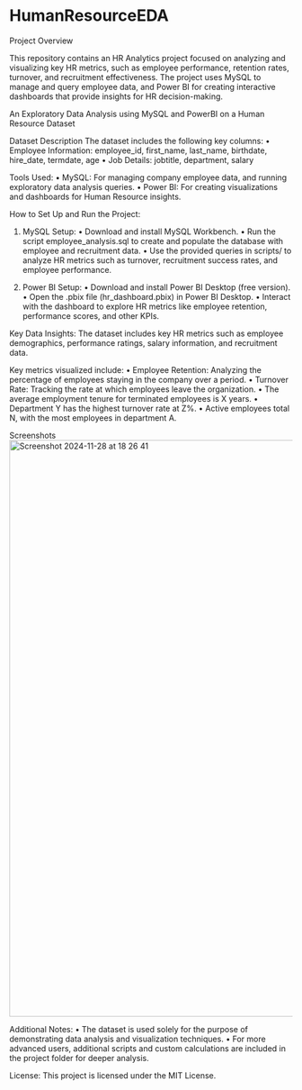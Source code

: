 # HumanResourceEDA

Project Overview

This repository contains an HR Analytics project focused on analyzing and visualizing key HR
metrics, such as employee performance, retention rates, turnover, and recruitment effectiveness. The
project uses MySQL to manage and query employee data, and Power BI for creating interactive
dashboards that provide insights for HR decision-making.

An Exploratory Data Analysis using MySQL and PowerBI on a Human Resource Dataset

Dataset Description
The dataset includes the following key columns:
• Employee Information: employee_id, first_name, last_name, birthdate,
hire_date, termdate, age
• Job Details: jobtitle, department, salary


Tools Used:
• MySQL: For managing  company employee data, and running exploratory data analysis queries.
• Power BI: For creating visualizations and dashboards for Human Resource insights.

How to Set Up and Run the Project:

1. MySQL Setup:
• Download and install MySQL Workbench.
• Run the script employee_analysis.sql to create and populate the database with
employee and recruitment data.
• Use the provided queries in scripts/ to analyze HR metrics such as turnover, recruitment
success rates, and employee performance.

2. Power BI Setup:
• Download and install Power BI Desktop (free version).
• Open the .pbix file (hr_dashboard.pbix) in Power BI Desktop.
• Interact with the dashboard to explore HR metrics like employee retention, performance
scores, and other KPIs.

Key Data Insights:
The dataset includes key HR metrics such as employee demographics, performance ratings,
salary information, and recruitment data.

Key metrics visualized include:
• Employee Retention: Analyzing the percentage of employees staying in the
company over a period.
• Turnover Rate: Tracking the rate at which employees leave the organization.
• The average employment tenure for terminated employees is X years.
• Department Y has the highest turnover rate at Z%.
• Active employees total N, with the most employees in department A.


Screenshots
<img width="1024" alt="Screenshot 2024-11-28 at 18 26 41" src="https://github.com/user-attachments/assets/8e093323-9c22-4e82-9bd2-5bce75f4ab90">


Additional Notes:
• The dataset is used solely for the purpose of demonstrating data analysis and
visualization techniques.
• For more advanced users, additional scripts and custom calculations are included in the
project folder for deeper analysis.

License:
This project is licensed under the MIT License.
